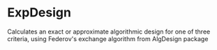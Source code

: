 # ExpDesign
Calculates an exact or approximate algorithmic design for one of three criteria, using Federov's exchange algorithm from AlgDesign package
